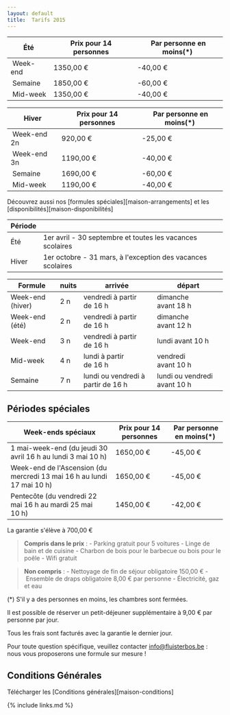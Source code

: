 ```yaml
---
layout: default
title:  Tarifs 2015
---
```


|  Été     | Prix pour 14 personnes | Par personne en moins(*)
|----------|------------------------|----------------------------
| Week-end | 1350,00&nbsp;€         | -40,00&nbsp;€
| Semaine  | 1850,00&nbsp;€         | -60,00&nbsp;€
| Mid-week | 1350,00&nbsp;€         | -40,00&nbsp;€

|  Hiver      | Prix pour 14 personnes | Par personne en moins(*)
|-------------|------------------------|----------------------------
| Week-end 2n |  920,00&nbsp;€         | -25,00&nbsp;€
| Week-end 3n | 1190,00&nbsp;€         | -40,00&nbsp;€
| Semaine     | 1690,00&nbsp;€         | -60,00&nbsp;€
| Mid-week    | 1190,00&nbsp;€         | -40,00&nbsp;€

Découvrez aussi nos [formules spéciales][maison-arrangements] et les [disponibilités][maison-disponibilités]

|Période ||
|------- |-------------
|Été     |  1er avril - 30 septembre  et toutes les vacances scolaires            
|Hiver   |  1er octobre - 31 mars, à l'exception des vacances scolaires 

|Formule  | nuits   | arrivée                                      | départ
|---------|---------|----------------------------------------------|-----------------------------------
|Week-end (hiver) | 2 n     | vendredi à partir de&nbsp;16&nbsp;h          | dimanche avant&nbsp;18&nbsp;h
|Week-end (été) | 2 n     | vendredi à partir de&nbsp;16&nbsp;h          | dimanche avant&nbsp;12&nbsp;h
|Week-end | 3 n     | vendredi à partir de&nbsp;16&nbsp;h          | lundi avant&nbsp;10&nbsp;h
|Mid-week | 4 n     | lundi à partir de&nbsp;16&nbsp;h             | vendredi avant&nbsp;10&nbsp;h
|Semaine  | 7 n     | lundi ou vendredi à partir de&nbsp;16&nbsp;h | lundi ou vendredi avant&nbsp;10&nbsp;h


## Périodes spéciales

|  Week-ends spéciaux       | Prix pour 14 personnes                  | Par personne en moins(*)
|---------------------------|-----------------------------------------|-----------------------------------
| 1 mai-week-end (du jeudi 30 avril 16&nbsp;h au lundi 3 mai 10&nbsp;h)               | 1650,00&nbsp;€ | -45,00&nbsp;€
| Week-end de l'Ascension (du mercredi 13 mai 16&nbsp;h au lundi 17 mai 10&nbsp;h)    | 1650,00&nbsp;€ | -45,00&nbsp;€ 
| Pentecôte (du vendredi 22 mai 16 h au mardi 25 mai 10&nbsp;h)                       | 1450,00&nbsp;€ | -42,00&nbsp;€    
 
La garantie s'élève à 700,00&nbsp;€

> **Compris dans le prix** : - Parking gratuit pour 5 voitures - Linge de bain et de cuisine - Charbon de bois pour le barbecue ou bois pour le poêle - Wifi gratuit

> **Non compris** : - Nettoyage de fin de séjour obligatoire 150,00&nbsp;€ - Ensemble de draps obligatoire 8,00&nbsp;€ par personne - Électricité, gaz et eau

(*) S'il y a des personnes en moins, les chambres sont fermées.

Il est possible de réserver un petit-déjeuner supplémentaire à 9,00&nbsp;€ par personne par jour.

Tous les frais sont facturés avec la garantie le dernier jour.

Pour toute question spécifique, veuillez contacter info@fluisterbos.be :  nous vous proposerons une formule sur mesure !

## Conditions Générales

Télécharger les [Conditions générales][maison-conditions]

{% include links.md %}
